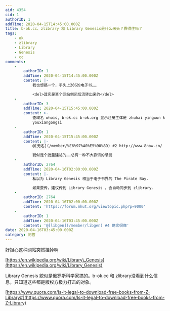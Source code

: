 ```yaml
---
aid: 4354
cid: 1
authorID: 1
addTime: 2020-04-15T14:45:00.000Z
title: b-ok.cc、zlibrary 和 Library Genesis是什么来头？靠得住吗？
tags:
    - ok
    - zlibrary
    - Library
    - Genesis
    - cc
comments:
    -
        authorID: 1
        addTime: 2020-04-15T14:45:00.000Z
        content: |-
            我也想搞一个，手头上20G的电子书……

            <del>其实是某个网站倒闭后流转出来的</del>
    -
        authorID: 3
        addTime: 2020-04-15T15:45:00.000Z
        content: >-
            查域名 whois, b-ok.cc b-ok.org 显示注册主体是 zhuhai yingxun keji
            youxiangongsi
    -
        authorID: 1
        addTime: 2020-04-15T15:45:00.000Z
        content: |-
            @[无名](/member/%E6%97%A0%E5%90%8D) #2 http://www.8now.cn/

            貌似是个批量建站的……总有一种不大靠谱的感觉
    -
        authorID: 2764
        addTime: 2020-04-16T02:00:00.000Z
        content: |-
            私以为 Library Genesis 相当于电子书界的 The Pirate Bay.

            如果要传，建议传到 Library Genesis ，会自动同步到 zlibrary.
    -
        authorID: 2764
        addTime: 2020-04-16T02:00:00.000Z
        content: 'https://forum.mhut.org/viewtopic.php?p=9000'
    -
        authorID: 1
        addTime: 2020-04-16T03:45:00.000Z
        content: '@[libgen](/member/libgen) #4 确实很像'
date: 2020-04-16T03:45:00.000Z
category: 问答
---
```


好担心这种网站突然挂掉啊

[https://en.wikipedia.org/wiki/Library\_Genesis](https://en.wikipedia.org/wiki/Library_Genesis)

Library Genesis 貌似是俄罗斯科学家搞的。b-ok.cc 和 zlibrary没看到什么信息，只知道这些都是版权方极力打击的对象。

[https://www.quora.com/Is-it-legal-to-download-free-books-from-Z-Library#](https://www.quora.com/Is-it-legal-to-download-free-books-from-Z-Library)
